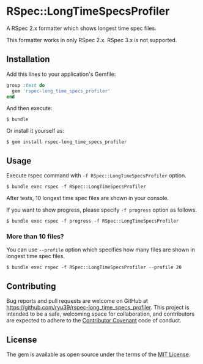 # RSpec::LongTimeSpecsProfiler

A RSpec 2.x formatter which shows longest time spec files.

This formatter works in only RSpec 2.x. RSpec 3.x is not supported.

## Installation

Add this lines to your application's Gemfile:

```ruby
group :test do
  gem 'rspec-long_time_specs_profiler'
end
```

And then execute:

    $ bundle

Or install it yourself as:

    $ gem install rspec-long_time_specs_profiler

## Usage

Execute rspec command with `-f RSpec::LongTimeSpecsProfiler` option.

    $ bundle exec rspec -f RSpec::LongTimeSpecsProfiler
    
After tests, 10 longest time spec files are shown in your console.

If you want to show progress, please specify `-f progress` option as follows.

    $ bundle exec rspec -f progress -f RSpec::LongTimeSpecsProfiler

### More than 10 files?

You can use `--profile` option which specifies how many files are shown in longest time spec files.

    $ bundle exec rspec -f RSpec::LongTimeSpecsProfiler --profile 20

## Contributing

Bug reports and pull requests are welcome on GitHub at https://github.com/ryu39/rspec-long_time_specs_profiler.
This project is intended to be a safe, welcoming space for collaboration,
and contributors are expected to adhere to the [Contributor Covenant](http://contributor-covenant.org) code of conduct.


## License

The gem is available as open source under the terms of the [MIT License](http://opensource.org/licenses/MIT).

